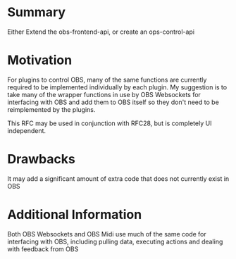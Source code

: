 # Summary

Either Extend the obs-frontend-api, or create an ops-control-api

# Motivation

For plugins to control OBS, many of the same functions are currently required to be implemented individually by each plugin. My suggestion is to take many of the wrapper functions in use by OBS Websockets for interfacing with OBS and add them to OBS itself so they don't need to be reimplemented by the plugins.

This RFC may be used in conjunction with RFC28, but is completely UI independent.

# Drawbacks


It may add a significant amount of extra code that does not currently exist in OBS
# Additional Information
Both OBS Websockets and OBS Midi use much of the same code for interfacing with OBS,  including pulling data, executing actions and dealing with feedback from OBS
